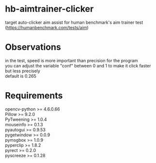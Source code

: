 # hb-aimtrainer-clicker
target auto-clicker aim assist for human benchmark's aim trainer test (https://humanbenchmark.com/tests/aim)


# Observations
in the test, speed is more important than precision for the program\
you can adjust the variable "conf" between 0 and 1 to make it click faster but less precisely\
default is 0.265

# Requirements
opencv-python >= 4.6.0.66\
Pillow >= 9.2.0\
PyTweening >= 1.0.4\
mouseinfo >= 0.1.3\
pyautogui >= 0.9.53\
pygetwindow >= 0.0.9\
pymsgbox >= 1.0.9\
pyperclip >= 1.8.2\
pyrect >= 0.2.0\
pyscreeze >= 0.1.28
